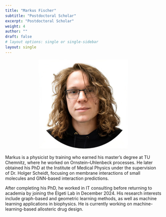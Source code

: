 ```yaml
---
title: "Markus Fischer"
subtitle: "Postdoctoral Scholar"
excerpt: "Postdoctoral Scholar"
weight: 4
author: ""
draft: false
# layout options: single or single-sidebar
layout: single
---
```

<center>
<img src="featured.jpg" alt="Markus" style="width:290px;height:290px;"> 
</center>

Markus is a physicist by training who earned his master’s degree at TU Chemnitz, where he worked on Ornstein–Uhlenbeck processes. He later obtained his PhD at the Institute of Medical Physics under the supervision of Dr. Holger Scheidt, focusing on membrane interactions of small molecules and GNN-based interaction predictions. 

After completing his PhD, he worked in IT consulting before returning to academia by joining the Elgeti Lab in December 2024. His research interests include graph-based and geometric learning methods, as well as machine learning applications in biophysics. He is currently working on machine-learning-based allosteric drug design.
